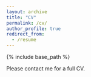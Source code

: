 ```yaml
---
layout: archive
title: "CV"
permalink: /cv/
author_profile: true
redirect_from:
  - /resume
---
```


{% include base_path %}

Please contact me for a full CV.